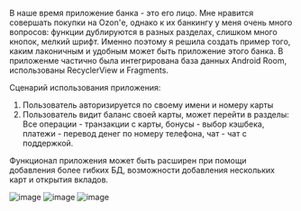 В наше время приложение банка - это его лицо. Мне нравится совершать покупки на Ozon'е, однако к их банкингу у меня очень много вопросов: функции дублируются в разных разделах, слишком много кнопок, мелкий шрифт.
Именно поэтому я решила создать пример того, каким лаконичным и удобным может быть приложение этого банка.
В приложенме частично была интегрирована база данных Android Room, использованы RecyclerView и Fragments.

Сценарий использования приложения:
1. Пользователь авторизируется по своему имени и номеру карты
2. Пользователь видит баланс своей карты, может перейти в разделы: Все операции - транзакции с карты, бонусы - выбор кэшбека, платежи - перевод денег по номеру телефона, чат - чат с поддержкой.

Функционал приложения может быть расширен при помощи добавления более гибких БД, возможности добавления нескольких карт и открытия вкладов.

![image](https://github.com/OlyaGRZD/ozonMobileBank/assets/146536562/66d3f581-d499-4eb9-971b-5fad2ead1368)
![image](https://github.com/OlyaGRZD/ozonMobileBank/assets/146536562/87c59d80-0f58-43a8-a767-ce7ad4ba232f)
![image](https://github.com/OlyaGRZD/ozonMobileBank/assets/146536562/f2523aeb-f85d-4dd2-bc97-372c63958d44)



